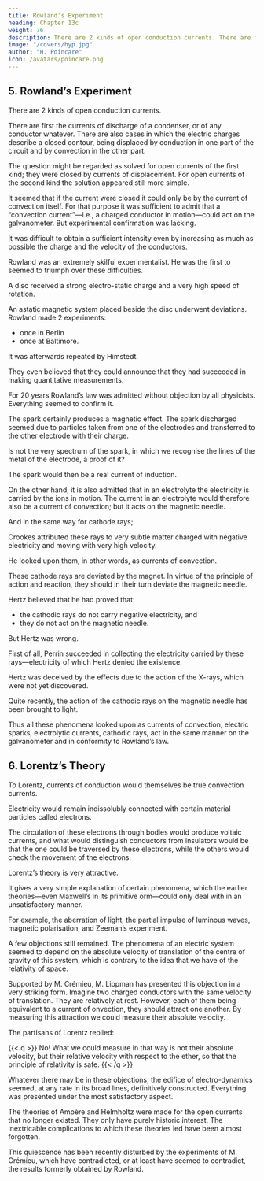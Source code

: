 ```yaml
---
title: Rowland’s Experiment
heading: Chapter 13c
weight: 76
description: There are 2 kinds of open conduction currents. There are first the currents of discharge of a condenser, or of any conductor whatever
image: "/covers/hyp.jpg"
author: "H. Poincare"
icon: /avatars/poincare.png
---
```



## 5. Rowland’s Experiment

There are 2 kinds of open conduction currents. 

There are first the currents of discharge of a condenser, or of any conductor whatever. There are also cases in which the
electric charges describe a closed contour, being displaced by conduction in one part of the circuit and by convection
in the other part. 

The question might be regarded as solved for open currents of the first kind; they were closed by currents of displacement. For open currents of the second kind the solution appeared still more simple. 

It seemed that if the current were closed it could only be by the current of convection itself. For that purpose it was sufficient to admit that a “convection current”—i.e., a charged conductor in motion—could act on the galvanometer. But experimental confirmation was lacking.

It was difficult to obtain a sufficient intensity even by increasing as much as possible the charge and the velocity of the conductors. 

Rowland was an extremely skilful experimentalist. He was the first to seemed to triumph over these difficulties.

A disc received a strong electro-static charge and a very high speed of rotation. 

An astatic magnetic system placed beside the disc underwent deviations. Rowland made 2 experiments:
- once in Berlin
- once at Baltimore.

It was afterwards repeated by Himstedt. 

They even believed that they could announce that they had succeeded in making quantitative measurements. 

For 20 years Rowland’s law was admitted without objection by all physicists. Everything seemed to confirm it.

The spark certainly produces a magnetic effect. The spark discharged seemed due to particles taken from one of the electrodes and transferred to the other electrode with their charge. 

Is not the very spectrum of the spark, in which we recognise the lines of the metal of the electrode, a proof of it? 

The spark would then be a real current of induction.

On the other hand, it is also admitted that in an electrolyte the electricity is carried by the ions in motion. The current in an electrolyte would therefore also be a current of convection; but it acts on the magnetic needle. 

And in the same way for cathode rays; 

Crookes attributed these rays to very subtle matter charged with negative electricity and moving with very high velocity.

He looked upon them, in other words, as currents of convection. 

These cathode rays are deviated by the magnet. In virtue of the principle of action and reaction, they should in their turn deviate the magnetic needle. 

Hertz believed that he had proved that:
- the cathodic rays do not carry negative electricity, and
- they do not act on the magnetic needle.

But Hertz was wrong. 

First of all, Perrin succeeded in collecting the electricity carried by these rays—electricity of which Hertz denied the existence.

Hertz was deceived by the effects due to the action of the X-rays, which were not yet discovered. 

Quite recently, the action of the cathodic rays on the magnetic needle has been brought to light. 

Thus all these phenomena looked upon as currents of convection, electric sparks, electrolytic currents, cathodic rays, act in the same manner on the galvanometer and in conformity to Rowland’s law.


## 6. Lorentz’s Theory

To Lorentz, currents of conduction would themselves be true convection currents. 

Electricity would remain indissolubly connected with certain material particles called electrons. 

The circulation of these electrons through bodies would produce voltaic currents, and what would distinguish conductors from insulators would be that the one could be traversed by these electrons, while the others would check the movement of the electrons. 

Lorentz’s theory is very attractive. 

It gives a very simple explanation of certain phenomena, which the earlier theories—even Maxwell’s in its primitive orm—could only deal with in an unsatisfactory manner. 

For example, the aberration of light, the partial impulse of luminous waves, magnetic polarisation, and Zeeman’s experiment.

A few objections still remained. The phenomena of an electric system seemed to depend on the absolute velocity of translation of the centre of gravity of this system, which is contrary to the idea that we have of the relativity of space. 

Supported by M. Crémieu, M. Lippman has presented this objection in a very striking form. Imagine two charged conductors with the same velocity of translation. They are relatively at rest. However, each of them being equivalent to a current of onvection, they should attract one another. By measuring this attraction we could measure their absolute velocity.


The partisans of Lorentz replied:

{{< q >}}
No! What we could measure in that way is not their absolute velocity, but their relative velocity with respect to the ether, so that the principle of relativity is safe.
{{< /q >}}

Whatever there may be in these objections, the edifice of electro-dynamics seemed, at any rate in its broad lines, definitively constructed. Everything was presented under the most satisfactory aspect. 

The theories of Ampère and Helmholtz were made for the open currents that no longer existed. They only have purely historic interest. The inextricable complications to which these theories led have been almost forgotten. 

This quiescence has been recently disturbed by the experiments of M. Crémieu, which have contradicted, or at least have seemed to contradict, the results formerly obtained by Rowland. 

<!-- Numerous investigators have tried to solve the question, and fresh
experiments have been undertaken. What result will they give? 

I shall take care not to risk a prophecy which might be falsified between the day this book is ready for the
press and the day on which it is placed before the public.
 -->

